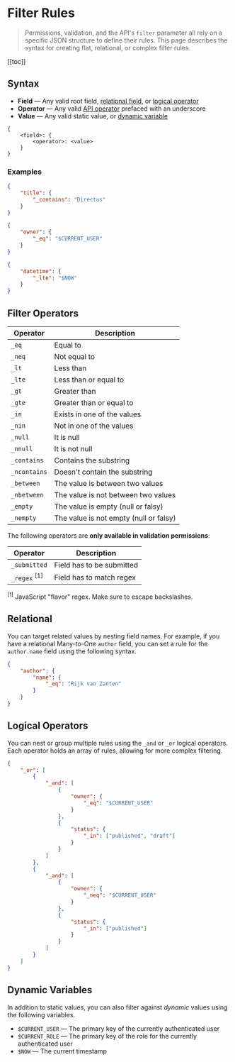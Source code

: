 # Filter Rules

> Permissions, validation, and the API's `filter` parameter all rely on a specific JSON structure to define their rules.
> This page describes the syntax for creating flat, relational, or complex filter rules.

[[toc]]

## Syntax

- **Field** — Any valid root field, [relational field](/reference/filter-rules#relational), or
  [logical operator](/reference/filter-rules#logical-operators)
- **Operator** — Any valid [API operator](/reference/filter-rules#supported-operators) prefaced with an underscore
- **Value** — Any valid static value, or [dynamic variable](/reference/filter-rules#dynamic-variables)

```
{
	<field>: {
		<operator>: <value>
	}
}
```

### Examples

```json
{
	"title": {
		"_contains": "Directus"
	}
}
```

```json
{
	"owner": {
		"_eq": "$CURRENT_USER"
	}
}
```

```json
{
	"datetime": {
		"_lte": "$NOW"
	}
}
```

## Filter Operators

| Operator     | Description                            |
| ------------ | -------------------------------------- |
| `_eq`        | Equal to                               |
| `_neq`       | Not equal to                           |
| `_lt`        | Less than                              |
| `_lte`       | Less than or equal to                  |
| `_gt`        | Greater than                           |
| `_gte`       | Greater than or equal to               |
| `_in`        | Exists in one of the values            |
| `_nin`       | Not in one of the values               |
| `_null`      | It is null                             |
| `_nnull`     | It is not null                         |
| `_contains`  | Contains the substring                 |
| `_ncontains` | Doesn't contain the substring          |
| `_between`   | The value is between two values        |
| `_nbetween`  | The value is not between two values    |
| `_empty`     | The value is empty (null or falsy)     |
| `_nempty`    | The value is not empty (null or falsy) |

The following operators are **only available in validation permissions**:

| Operator                | Description               |
| ----------------------- | ------------------------- |
| `_submitted`            | Field has to be submitted |
| `_regex` <sup>[1]</sup> | Field has to match regex  |

<sup>[1]</sup> JavaScript "flavor" regex. Make sure to escape backslashes.

## Relational

You can target related values by nesting field names. For example, if you have a relational Many-to-One `author` field,
you can set a rule for the `author.name` field using the following syntax.

```json
{
	"author": {
		"name": {
			"_eq": "Rijk van Zanten"
		}
	}
}
```

## Logical Operators

You can nest or group multiple rules using the `_and` or `_or` logical operators. Each operator holds an array of rules,
allowing for more complex filtering.

```json
{
	"_or": [
		{
			"_and": [
				{
					"owner": {
						"_eq": "$CURRENT_USER"
					}
				},
				{
					"status": {
						"_in": ["published", "draft"]
					}
				}
			]
		},
		{
			"_and": [
				{
					"owner": {
						"_neq": "$CURRENT_USER"
					}
				},
				{
					"status": {
						"_in": ["published"]
					}
				}
			]
		}
	]
}
```

## Dynamic Variables

In addition to static values, you can also filter against _dynamic_ values using the following variables.

- `$CURRENT_USER` — The primary key of the currently authenticated user
- `$CURRENT_ROLE` — The primary key of the role for the currently authenticated user
- `$NOW` — The current timestamp
